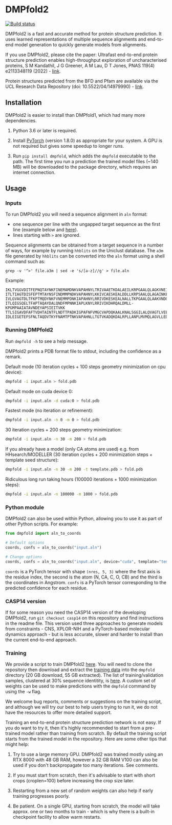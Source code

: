 # DMPfold2

[![Build status](https://github.com/psipred/DMPfold2/workflows/CI/badge.svg)](https://github.com/psipred/DMPfold2/actions)

DMPfold2 is a fast and accurate method for protein structure prediction.
It uses learned representations of multiple sequence alignments and end-to-end model generation to quickly generate models from alignments.

If you use DMPfold2, please cite the paper: Ultrafast end-to-end protein structure prediction enables high-throughput exploration of uncharacterised proteins, S M Kandathil, J G Greener, A M Lau, D T Jones, PNAS 119(4) e2113348119 (2022) - [link](https://www.pnas.org/content/119/4/e2113348119).

Protein structures predicted from the BFD and Pfam are available via the UCL Research Data Repository (doi: 10.5522/04/14979990) - [link](https://rdr.ucl.ac.uk/articles/dataset/Protein_structures_predicted_using_DMPfold2/14979990).

## Installation

DMPfold2 is easier to install than DMPfold1, which had many more dependencies.

1. Python 3.6 or later is required.

2. Install [PyTorch](https://pytorch.org) (version 1.8.0) as appropriate for your system. A GPU is not required but gives some speedup to longer runs.

3. Run `pip install dmpfold`, which adds the `dmpfold` executable to the path. The first time you run a prediction the trained model files (~140 MB) will be downloaded to the package directory, which requires an internet connection.

## Usage

### Inputs

To run DMPfold2 you will need a sequence alignment in `aln` format: 
- one sequence per line with the ungapped target sequence as the first line (example below and [here](https://github.com/psipred/DMPfold2/tree/master/dmpfold/example/PF10963.aln)).
- lines starting with `>` are ignored.

Sequence alignments can be obtained from a target sequence in a number of ways, for example by running `hhblits` on the Uniclust database. The `a3m` file generated by `hhblits` can be converted into the `aln` format using a shell command such as: 
```
grep -v '^>' file.a3m | sed -e 's/[a-z]//g' > file.aln
```

Example:
```
IKLTVGGVDITFEPNQTAYNKFINEMAMDNKVAPAHNYLTRIVAAETKDALAEILKRPGAALQLAGKVNEIYAPELEIEVKN
ITLTIAGTDISFEPTMTAYNSFINDMMPNDKVAPAHNYLKKIVCAESKEALDDLLKRPSAALQLAGAINKEFAPDLEITVKN
IVLGVAGTDLTFKPTMQDYNKFVNEMMPDNKIAPAHNYLRRIVDKESKEALNALLTKPGAALQLAAKVNDQFVPELEIEVKN
ITLQIGSQELTFAPTAQAYDALQNDFMPNNKIAPLKNYLRRIVIKDHRQALDMLL-KPGMPAAIATAVNDEYAPSIEITVKK
TTLSIGAVDFAFTVDHTAINTFLNDTTPADKIGPAFNFVMGCVAPDQKAALKNALSGGILALQVAGTLVEEGADTVKVAVKK
IDLEIGETEFSFNLTAQDVTKYFNAMTPTNKVAPAHNLLTGTVKADQKDALRPLLANPLMVMQLAGVLLEDYAPDVEVTVKK
```

### Running DMPfold2

Run `dmpfold -h` to see a help message.

DMPfold2 prints a PDB format file to stdout, including the confidence as a remark.

Default mode (10 iteration cycles + 100 steps geometry minimization on cpu device):
```bash
dmpfold -i input.aln > fold.pdb
```

Default mode on cuda device 0:
```bash
dmpfold -i input.aln -d cuda:0 > fold.pdb
```

Fastest mode (no iteration or refinement):
```bash
dmpfold -i input.aln -n 0 -m 0 > fold.pdb
```

30 iteration cycles + 200 steps geometry minimization:
```bash
dmpfold -i input.aln -n 30 -m 200 > fold.pdb
```

If you already have a model (only CA atoms are used) e.g. from HHsearch/MODELLER
(30 iteration cycles + 200 minimization steps + template seed structure):
```bash
dmpfold -i input.aln -n 30 -m 200 -t template.pdb > fold.pdb
```

Ridiculous long run taking hours (100000 iterations + 1000 minimization steps):
```bash
dmpfold -i input.aln -n 100000 -m 1000 > fold.pdb
```

### Python module

DMPfold2 can also be used within Python, allowing you to use it as part of other Python scripts.
For example:
```python
from dmpfold import aln_to_coords

# Default options
coords, confs = aln_to_coords("input.aln")

# Change options
coords, confs = aln_to_coords("input.aln", device="cuda", template="template.pdb", iterations=30, minsteps=200)
```
`coords` is a PyTorch tensor with shape `(nres, 5, 3)` where the first axis is the residue index, the second is the atom (N, CA, C, O, CB) and the third is the coordinates in Angstrom.
`confs` is a PyTorch tensor corresponding to the predicted confidence for each residue.

### CASP14 version

If for some reason you need the CASP14 version of the developing DMPfold2, run `git checkout casp14` on this repository and find instructions in the readme file.
This version used three approaches to generate models from constraints - CNS, XPLOR-NIH and a PyTorch-based molecular dynamics approach - but is less accurate, slower and harder to install than the current end-to-end approach.

### Training

We provide a script to train DMPfold2 [here](https://github.com/psipred/DMPfold2/tree/master/dmpfold/train.py). You will need to clone the repository then download and extract the [training data](https://rdr.ucl.ac.uk/articles/dataset/Protein_structures_predicted_using_DMPfold2/14979990) into the `dmpfold` directory (20 GB download, 55 GB extracted). The list of training/validation samples, clustered at 30% sequence identitity, is [here](https://github.com/psipred/DMPfold2/tree/master/dmpfold/train_clust.lst). A custom set of weights can be used to make predictions with the `dmpfold` command by using the `-w` flag.

We welcome bug reports, comments or suggestions on the training script, and although we will try our best to help users trying to run it, we do not have the resources to offer more detailed support.

Training an end-to-end protein structure prediction network is not easy. If you do want to try it, then it's highly recommended to start from a pre-trained model rather than training from scratch. By default the training script starts from the trained model in the repository. Here are some other tips that might help:

1. Try to use a large memory GPU. DMPfold2 was trained mostly using an RTX 8000 with 48 GB RAM, however a 32 GB RAM V100 can also be used if you don't backpropagate too many iterations. See comments.

2. If you must start from scratch, then it's advisable to start with short crops (croplen=100) before increasing the crop size later.

3. Restarting from a new set of random weights can also help if early training progresses poorly.

4. Be patient. On a single GPU, starting from scratch, the model will take approx. one or two months to train - which is why there is a built-in checkpoint facility to allow warm restarts.
